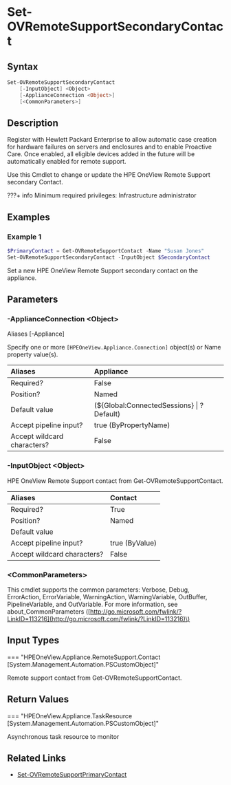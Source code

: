 ﻿---
description: Set HPE OneView Remote Support default secondary contact.
---

# Set-OVRemoteSupportSecondaryContact

## Syntax

```powershell
Set-OVRemoteSupportSecondaryContact
    [-InputObject] <Object>
    [-ApplianceConnection <Object>]
    [<CommonParameters>]
```

## Description

Register with Hewlett Packard Enterprise to allow automatic case creation for hardware failures on servers and enclosures and to enable Proactive Care. Once enabled, all eligible devices added in the future will be automatically enabled for remote support.

Use this Cmdlet to change or update the HPE OneView Remote Support secondary Contact.

???+ info
    Minimum required privileges: Infrastructure administrator
    

## Examples

###  Example 1 

```powershell
$PrimaryContact = Get-OVRemoteSupportContact -Name "Susan Jones"
Set-OVRemoteSupportSecondaryContact -InputObject $SecondaryContact
```

Set a new HPE OneView Remote Support secondary contact on the appliance.

## Parameters

### -ApplianceConnection &lt;Object&gt;

Aliases [-Appliance]

Specify one or more `[HPEOneView.Appliance.Connection]` object(s) or Name property value(s).

| Aliases | Appliance |
| :--- | :--- |
| Required? | False |
| Position? | Named |
| Default value | (${Global:ConnectedSessions} &vert; ? Default) |
| Accept pipeline input? | true (ByPropertyName) |
| Accept wildcard characters? | False |

### -InputObject &lt;Object&gt;

HPE OneView Remote Support contact from Get-OVRemoteSupportContact.

| Aliases | Contact |
| :--- | :--- |
| Required? | True |
| Position? | Named |
| Default value |  |
| Accept pipeline input? | true (ByValue) |
| Accept wildcard characters? | False |

### &lt;CommonParameters&gt;

This cmdlet supports the common parameters: Verbose, Debug, ErrorAction, ErrorVariable, WarningAction, WarningVariable, OutBuffer, PipelineVariable, and OutVariable. For more information, see about\_CommonParameters \([http://go.microsoft.com/fwlink/?LinkID=113216](http://go.microsoft.com/fwlink/?LinkID=113216)\)

## Input Types

=== "HPEOneView.Appliance.RemoteSupport.Contact [System.Management.Automation.PSCustomObject]"
 
Remote support contact from Get-OVRemoteSupportContact.
 

## Return Values

=== "HPEOneView.Appliance.TaskResource [System.Management.Automation.PSCustomObject]"
 
Asynchronous task resource to monitor
 

## Related Links

* [Set-OVRemoteSupportPrimaryContact](set-ovremotesupportprimarycontact.md)
